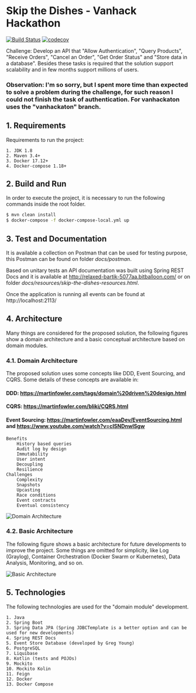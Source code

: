 # Skip the Dishes - Vanhack Hackathon

[![Build Status](https://travis-ci.org/bbranquinho/skip-the-dishes.svg?branch=master)](https://travis-ci.org/bbranquinho/skip-the-dishes) [![codecov](https://codecov.io/gh/bbranquinho/skip-the-dishes/branch/master/graph/badge.svg)](https://codecov.io/gh/bbranquinho/skip-the-dishes)

Challenge: Develop an API that "Allow Authentication", "Query Products", "Receive Orders", "Cancel an Order", "Get Order Status" and "Store data in a database". Besides these tasks is required that the solution support scalability and in few months support millions of users.  
  
### **Observation: I'm so sorry, but I spent more time than expected to solve a problem during the challenge, for such reason I could not finish the task of authentication. For vanhackaton uses the "vanhackaton" branch.** 

## 1. Requirements

Requirements to run the project:

    1. JDK 1.8
    2. Maven 3.4+
    3. Docker 17.12+
    4. Docker-compose 1.18+

## 2. Build and Run

In order to execute the project, it is necessary to run the following commands inside the root folder.

```sh
$ mvn clean install
$ docker-compose -f docker-compose-local.yml up
```

## 3. Test and Documentation

It is available a collection on Postman that can be used for testing purpose, this Postman can be found on folder *docs/postman*. 

Based on unitary tests an API documentation was built using Spring REST Docs and it is available at http://relaxed-bartik-5077aa.bitballoon.com/ or on folder *docs/resources/skip-the-dishes-resources.html*.

Once the application is running all events can be found at http://localhost:2113/

## 4. Architecture

Many things are considered for the proposed solution, the following figures show a domain architecture and a basic conceptual architecture based on domain modules.

### 4.1. Domain Architecture

The proposed solution uses some concepts like DDD, Event Sourcing, and CQRS. Some details of these concepts are available in:

  #### DDD: https://martinfowler.com/tags/domain%20driven%20design.html
  #### CQRS: https://martinfowler.com/bliki/CQRS.html
  #### Event Sourcing: https://martinfowler.com/eaaDev/EventSourcing.html and https://www.youtube.com/watch?v=cISNDnwlSgw
    Benefits
        History based queries
        Audit log by design
        Immutability
        User intent
        Decoupling
        Resilience
    Challenges
        Complexity
        Snapshots
        Upcasting
        Race conditions
        Event contracts
        Eventual consistency

![Domain Architecture](https://user-images.githubusercontent.com/1013619/37637807-8a7c911e-2be8-11e8-9a09-71091317f36a.png)

### 4.2. Basic Architecture

The following figure shows a basic architecture for future developments to improve the project. Some things are omitted for simplicity, like Log (Graylog), Container Orchestration (Docker Swarm or Kubernetes), Data Analysis, Monitoring, and so on.

![Basic Architecture](https://user-images.githubusercontent.com/1013619/37944917-0263b764-3154-11e8-830c-5644490113f1.png)

## 5. Technologies

The following technologies are used for the "domain module" development.

    1. Java
    2. Spring Boot
    3. Spring Data JPA (Spring JDBCTemplate is a better option and can be used for new developments)
    4. Spring REST Docs
    5. Event Store Database (developed by Greg Young)
    6. PostgreSQL
    7. Liquibase
    8. Kotlin (tests and POJOs)
    9. Mockito
    10. Mockito Kolin
    11. Feign
    12. Docker
    13. Docker Compose

